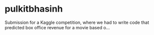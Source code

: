 # pulkitbhasinh
Submission for a Kaggle competition, where we had to write code that predicted box office revenue for a movie based o…
